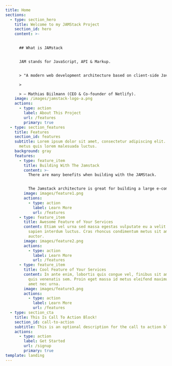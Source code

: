 ```yaml
---
title: Home
sections:
  - type: section_hero
    title: Welcome to my JAMStack Project
    section_id: hero
    content: >-
      

      ## What is JAMstack


      JAM stands for JavaScript, API & Markup.


      > "A modern web development architecture based on client-side JavaScript, reusable APIs, and prebuilt Markup"

      >

      > — Mathias Biilmann (CEO & Co-founder of Netlify).
    image: /images/jamstack-logo-a.png
    actions:
      - type: action
        label: About This Project
        url: /features
        primary: true
  - type: section_features
    title: Features
    section_id: features
    subtitle: Lorem ipsum dolor sit amet, consectetur adipiscing elit. Nullam a
      metus quis lorem malesuada luctus.
    background: gray
    features:
      - type: feature_item
        title: Building With The Jamstack
        content: >-
          There are many benefits when building with the JAMStack.


          The Jamstack architecture is great for building a large e-commerce site, SaaS application or personal blog.
        image: images/feature1.png
        actions:
          - type: action
            label: Learn More
            url: /features
      - type: feature_item
        title: Awesome Feature of Your Services
        content: Etiam vel urna sed massa egestas vulputate eu a velit. Sed ut nisl nec
          sapien interdum luctus. Cras rhoncus condimentum metus sit amet
          auctor.
        image: images/feature2.png
        actions:
          - type: action
            label: Learn More
            url: /features
      - type: feature_item
        title: Cool Feature of Your Services
        content: In ante enim, lobortis quis congue vel, finibus sit amet mi. Aenean
          quis venenatis sem. Proin eget massa id metus eleifend maximus sit
          amet nec urna.
        image: images/feature3.png
        actions:
          - type: action
            label: Learn More
            url: /features
  - type: section_cta
    title: This Is Call To Action Block!
    section_id: call-to-action
    subtitle: This is an optional description for the call to action block.
    actions:
      - type: action
        label: Get Started
        url: /signup
        primary: true
template: landing
---
```

